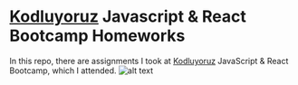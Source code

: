 # [Kodluyoruz](https://www.kodluyoruz.org/) Javascript & React Bootcamp Homeworks

In this repo, there are assignments I took at [Kodluyoruz](https://www.kodluyoruz.org/) JavaScript & React Bootcamp, which I attended.
![alt text](https://miro.medium.com/max/891/1*R9QL_TAsNhQuenzpiktrHQ.png)
